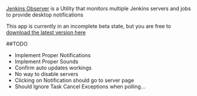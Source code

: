 [Jenkins Observer](https://github.com/haroldhues/JenkinsObserver) is a Utility that monitors multiple Jenkins servers and jobs to provide desktop notifications

This app is currently in an incomplete beta state, but you are free to [download the latest version here](http://haroldhues.github.com/JenkinsObserver/)

##TODO

 * Implement Proper Notifications
 * Implement Proper Sounds
 * Confirm auto updates workings
 * No way to disable servers
 * Clicking on Notification should go to server page
 * Should Ignore Task Cancel Exceptions when polling...